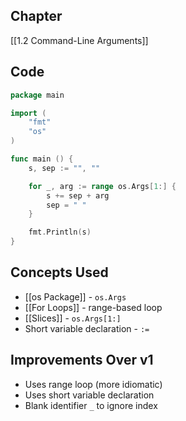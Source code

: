 ## Chapter

[[1.2 Command-Line Arguments]]

## Code

```go
package main

import (
	"fmt"
	"os"
)

func main () {
	s, sep := "", ""

	for _, arg := range os.Args[1:] {
		s += sep + arg
		sep = " "
	}

	fmt.Println(s)
}
```

## Concepts Used

- [[os Package]] - `os.Args`
- [[For Loops]] - range-based loop
- [[Slices]] - `os.Args[1:]`
- Short variable declaration - `:=`

## Improvements Over v1

- Uses range loop (more idiomatic)
- Uses short variable declaration
- Blank identifier `_` to ignore index